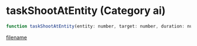 # taskShootAtEntity (Category ai)

```js
function taskShootAtEntity(entity: number, target: number, duration: number, firingPattern: number): void
```

[filename](taskShootAtEntity_m.md ':include')